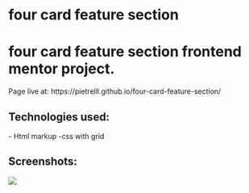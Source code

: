# four card feature section
 <h1>four card feature section frontend mentor project.</h1> Page live at: https://pietrelll.github.io/four-card-feature-section/ 
 <h2>Technologies used:</h2>
 - Html markup
 -css with grid
<h2>Screenshots:</h2>
<img src="https://github.com/Pietrelll/four-card-feature-section/assets/89207478/d98832dd-e94d-4f5e-8f2c-313dbb31f795">
